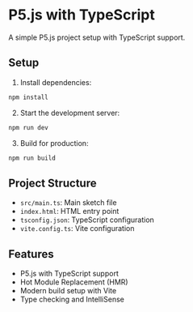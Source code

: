 # P5.js with TypeScript

A simple P5.js project setup with TypeScript support.

## Setup

1. Install dependencies:
```bash
npm install
```

2. Start the development server:
```bash
npm run dev
```

3. Build for production:
```bash
npm run build
```

## Project Structure

- `src/main.ts`: Main sketch file
- `index.html`: HTML entry point
- `tsconfig.json`: TypeScript configuration
- `vite.config.ts`: Vite configuration

## Features

- P5.js with TypeScript support
- Hot Module Replacement (HMR)
- Modern build setup with Vite
- Type checking and IntelliSense 